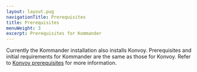 ```yaml
---
layout: layout.pug
navigationTitle: Prerequisites
title: Prerequisites
menuWeight: 3
excerpt: Prerequisites for Kommander
---
```


Currently the Kommander installation also installs Konvoy. Prerequisites and initial requirements for Kommander are the same as those for Konvoy. Refer to [Konvoy prerequisites](/ksphere/konvoy/latest/quick-start/#prequisites) for more information.
 
